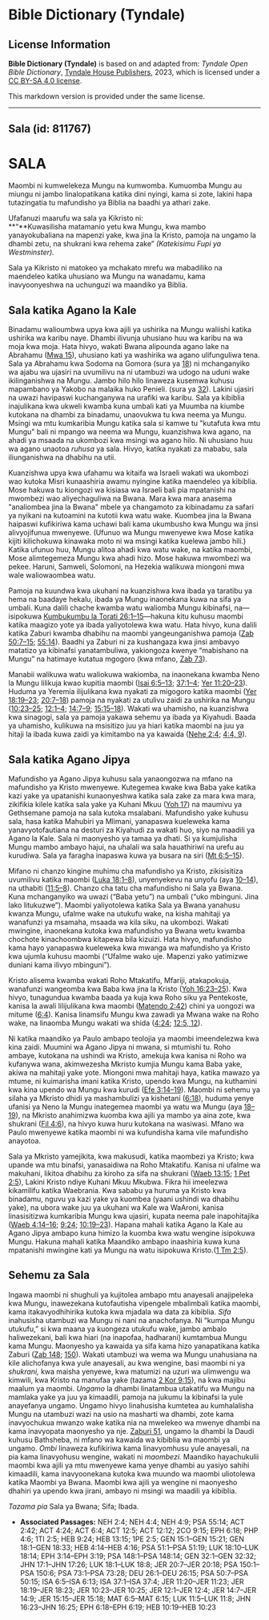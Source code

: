 # Bible Dictionary (Tyndale)

## License Information

**Bible Dictionary (Tyndale)** is based on and adapted from: _Tyndale Open Bible Dictionary_, [Tyndale House Publishers](https://tyndaleopenresources.com/), 2023, which is licensed under a [CC BY-SA 4.0 license](https://creativecommons.org/licenses/by-sa/4.0/legalcode.en).

This markdown version is provided under the same license.



--------------------------------

## Sala (id: 811767)

SALA
====

Maombi ni kumwelekeza Mungu na kumwomba. Kumuomba Mungu au miungu ni jambo linalopatikana katika dini nyingi, kama si zote, lakini hapa tutazingatia tu mafundisho ya Biblia na baadhi ya athari zake.

Ufafanuzi maarufu wa sala ya Kikristo ni:  
**“**Kuwasilisha matamanio yetu kwa Mungu, kwa mambo yanayokubaliana na mapenzi yake, kwa jina la Kristo, pamoja na ungamo la dhambi zetu, na shukrani kwa rehema zake” *(Katekisimu Fupi ya Westminster).*

Sala ya Kikristo ni matokeo ya mchakato mrefu wa mabadiliko na maendeleo katika uhusiano wa Mungu na wanadamu, kama inavyoonyeshwa na uchunguzi wa maandiko ya Biblia.

Sala katika Agano la Kale
-------------------------

Binadamu walioumbwa upya kwa ajili ya ushirika na Mungu waliishi katika ushirika wa karibu naye. Dhambi ilivunja uhusiano huu wa karibu na wa moja kwa moja. Hata hivyo, wakati Bwana alipounda agano lake na Abrahamu ([Mwa 15](https://ref.ly/Gen15:1-Gen15:21)), uhusiano kati ya washirika wa agano ulifunguliwa tena. Sala ya Abrahamu kwa Sodoma na Gomora (sura ya [18](https://ref.ly/Gen18:1-Gen18:33)) ni mchanganyiko wa ajabu wa ujasiri na uvumilivu na ni utambuzi wa udogo na uduni wake ikilinganishwa na Mungu. Jambo hilo hilo linaweza kusemwa kuhusu mapambano ya Yakobo na malaika huko Penieli. (sura ya [32](https://ref.ly/Gen32:1-Gen32:32)). Lakini ujasiri na uwazi havipaswi kuchanganywa na urafiki wa karibu. Sala ya kibiblia inajulikana kwa ukweli kwamba kuna umbali kati ya Muumba na kiumbe kutokana na dhambi za binadamu, unaovukwa tu kwa neema ya Mungu. Msingi wa mtu kumkaribia Mungu katika sala si kamwe tu "kutafuta kwa mtu Mungu" bali ni mpango wa neema wa Mungu, kuanzishwa kwa agano, na ahadi ya msaada na ukombozi kwa msingi wa agano hilo. Ni uhusiano huu wa agano unaotoa *ruhusa* ya sala. Hivyo, katika nyakati za mababu, sala iliunganishwa na dhabihu na utii.

Kuanzishwa upya kwa ufahamu wa kitaifa wa Israeli wakati wa ukombozi wao kutoka Misri kunaashiria awamu nyingine katika maendeleo ya kibiblia. Mose hakuwa tu kiongozi wa kisiasa wa Israeli bali pia mpatanishi na mwombezi wao aliyechaguliwa na Bwana. Mara kwa mara anasema "analiombea jina la Bwana" mbele ya changamoto za kibinadamu za safari ya nyikani na kutoamini na kutotii kwa watu wake. Kuombea jina la Bwana haipaswi kufikiriwa kama uchawi bali kama ukumbusho kwa Mungu wa jinsi alivyojifunua mwenyewe. (Ufunuo wa Mungu mwenyewe kwa Mose katika kijiti kilichokuwa kinawaka moto ni wa msingi katika kuelewa jambo hili.) Katika ufunuo huu, Mungu alitoa ahadi kwa watu wake, na katika maombi, Mose alimtegemeza Mungu kwa ahadi hizo. Mose hakuwa mwombezi wa pekee. Haruni, Samweli, Solomoni, na Hezekia walikuwa miongoni mwa wale waliowaombea watu.

Pamoja na kuundwa kwa ukuhani na kuanzishwa kwa ibada ya taratibu ya hema na baadaye hekalu, ibada ya Mungu inaonekana kuwa na sifa ya umbali. Kuna dalili chache kwamba watu waliomba Mungu kibinafsi, na—isipokuwa [Kumbukumbu la Torati 26:1–15](https://ref.ly/Deut26:1-Deut26:15)—hakuna kitu kuhusu maombi katika maagizo yote ya ibada yaliyotolewa kwa watu. Hata hivyo, kuna dalili katika Zaburi kwamba dhabihu na maombi yangeunganishwa pamoja ([Zab 50:7–15](https://ref.ly/Ps50:7-Ps50:15); [55:14](https://ref.ly/Ps55:14)). Baadhi ya Zaburi ni za kushangaza kwa jinsi ambavyo matatizo ya kibinafsi yanatambuliwa, yakiongoza kwenye “mabishano na Mungu” na hatimaye kutatua mgogoro (kwa mfano, [Zab 73](https://ref.ly/Ps73:1-Ps73:28)).

Manabii walikuwa watu waliokuwa wakiomba, na inaonekana kwamba Neno la Mungu lilikuja kwao kupitia maombi ([Isai 6:5–13](https://ref.ly/Isa6:5-Isa6:13); [37:1–4](https://ref.ly/Isa37:1-Isa37:4); [Yer 11:20–23](https://ref.ly/Jer11:20-Jer11:23)). Huduma ya Yeremia ilijulikana kwa nyakati za migogoro katika maombi ([Yer 18:19–23](https://ref.ly/Jer18:19-Jer18:23); [20:7–18](https://ref.ly/Jer20:7-Jer20:18)) pamoja na nyakati za utulivu zaidi za ushirika na Mungu ([10:23–25](https://ref.ly/Jer10:23-Jer10:25); [12:1–4](https://ref.ly/Jer12:1-Jer12:4); [14:7–9](https://ref.ly/Jer14:7-Jer14:9); [15:15–18](https://ref.ly/Jer15:15-Jer15:18)). Wakati wa uhamisho, na kuanzishwa kwa sinagogi, sala ya pamoja yakawa sehemu ya ibada ya Kiyahudi. Baada ya uhamisho, kulikuwa na msisitizo juu ya hiari katika maombi na juu ya hitaji la ibada kuwa zaidi ya kimitambo na ya kawaida ([Nehe 2:4](https://ref.ly/Neh2:4); [4:4, 9](https://ref.ly/Neh4:4,Neh4:9)).

Sala katika Agano Jipya
-----------------------

Mafundisho ya Agano Jipya kuhusu sala yanaongozwa na mfano na mafundisho ya Kristo mwenyewe. Kutegemea kwake kwa Baba yake katika kazi yake ya upatanishi kunaonyeshwa katika sala zake za mara kwa mara, zikifikia kilele katika sala yake ya Kuhani Mkuu ([Yoh 17](https://ref.ly/John17:1-John17:26)) na maumivu ya Gethsemane pamoja na sala kutoka msalabani. Mafundisho yake kuhusu sala, hasa katika Mahubiri ya Mlimani, yanapaswa kueleweka kama yanavyotofautiana na desturi za Kiyahudi za wakati huo, siyo na maadili ya Agano la Kale. Sala ni maonyesho ya tamaa ya dhati. Si ya kumjulisha Mungu mambo ambayo hajui, na uhalali wa sala hauathiriwi na urefu au kurudiwa. Sala ya faragha inapaswa kuwa ya busara na siri ([Mt 6:5–15](https://ref.ly/Matt6:5-Matt6:15)).

Mifano ni chanzo kingine muhimu cha mafundisho ya Kristo, zikisisitiza uvumilivu katika maombi ([Luka 18:1–8](https://ref.ly/Luke18:1-Luke18:8)), unyenyekevu na unyofu (aya [10–14](https://ref.ly/Luke18:10-Luke18:14)), na uthabiti ([11:5–8](https://ref.ly/Luke11:5-Luke11:8)). Chanzo cha tatu cha mafundisho ni Sala ya Bwana. Kuna mchanganyiko wa uwazi (“Baba yetu”) na umbali (“uko mbinguni. Jina lako litukuzwe”). Maombi yaliyotolewa katika Sala ya Bwana yanahusu kwanza Mungu, ufalme wake na utukufu wake, na kisha mahitaji ya wanafunzi ya msamaha, msaada wa kila siku, na ukombozi. Wakati mwingine, inaonekana kutoka kwa mafundisho ya Bwana wetu kwamba chochote kinachoombwa kitapewa bila kizuizi. Hata hivyo, mafundisho kama hayo yanapaswa kueleweka kwa mwanga wa mafundisho ya Kristo kwa ujumla kuhusu maombi (“Ufalme wako uje. Mapenzi yako yatimizwe duniani kama ilivyo mbinguni”).

Kristo alisema kwamba wakati Roho Mtakatifu, Mfariji, atakapokuja, wanafunzi wangeomba kwa Baba kwa jina la Kristo ([Yoh 16:23–25](https://ref.ly/John16:23-John16:25)). Kwa hivyo, tunagundua kwamba baada ya kuja kwa Roho siku ya Pentekoste, kanisa la awali lilijulikana kwa maombi ([Matendo 2:42](https://ref.ly/Acts2:42)) chini ya uongozi wa mitume ([6:4](https://ref.ly/Acts6:4)). Kanisa linamsifu Mungu kwa zawadi ya Mwana wake na Roho wake, na linaomba Mungu wakati wa shida ([4:24](https://ref.ly/Acts4:24); [12:5, 12](https://ref.ly/Acts12:5,Acts12:12)).

Ni katika maandiko ya Paulo ambapo teolojia ya maombi imeendelezwa kwa kina zaidi. Muumini wa Agano Jipya ni mwana, si mtumishi tu. Roho ambaye, kutokana na ushindi wa Kristo, amekuja kwa kanisa ni Roho wa kufanywa wana, akimwezesha Mkristo kumjia Mungu kama Baba yake, akiwa na mahitaji yake yote. Miongoni mwa mahitaji haya, katika mawazo ya mtume, ni kuimarisha imani katika Kristo, upendo kwa Mungu, na kuthamini kwa kina upendo wa Mungu kwa kurudi ([Efe 3:14–19](https://ref.ly/Eph3:14-Eph3:19)). Maombi ni sehemu ya silaha ya Mkristo dhidi ya mashambulizi ya kishetani ([6:18](https://ref.ly/Eph6:18)), huduma yenye ufanisi ya Neno la Mungu inategemea maombi ya watu wa Mungu (aya [18–19](https://ref.ly/Eph6:18-Eph6:19)), na Mkristo anahimizwa kuomba kwa ajili ya mambo ya aina zote, kwa shukrani ([Fil 4:6](https://ref.ly/Phil4:6)), na hivyo kuwa huru kutokana na wasiwasi. Mfano wa Paulo mwenyewe katika maombi ni wa kufundisha kama vile mafundisho anayotoa.

Sala ya Mkristo yamejikita, kwa makusudi, katika maombezi ya Kristo; kwa upande wa mtu binafsi, yanasaidiwa na Roho Mtakatifu. Kanisa ni ufalme wa makuhani, likitoa dhabihu za kiroho za sifa na shukrani ([Waeb 13:15](https://ref.ly/Heb13:15); [1 Pet 2:5](https://ref.ly/1Pet2:5)), Lakini Kristo ndiye Kuhani Mkuu Mkubwa. Fikra hii imeelezwa kikamilifu katika Waebrania. Kwa sababu ya huruma ya Kristo kwa binadamu, nguvu ya kazi yake ya kuombea (yaani ushindi wa dhabihu yake), na ubora wake juu ya ukuhani wa Kale wa WaAroni, kanisa linasisitizwa kumkaribia Mungu kwa ujasiri, kupata neema pale inapohitajika ([Waeb 4:14–16](https://ref.ly/Heb4:14-Heb4:16); [9:24](https://ref.ly/Heb9:24); [10:19–23](https://ref.ly/Heb10:19-Heb10:23)). Hapana mahali katika Agano la Kale au Agano Jipya ambapo kuna himizo la kuomba kwa watu wengine isipokuwa Mungu. Hakuna mahali katika Maandiko ambapo inaashiria kuwa kuna mpatanishi mwingine kati ya Mungu na watu isipokuwa Kristo.([1 Tm 2:5](https://ref.ly/1Tim2:5)).

Sehemu za Sala
--------------

Ingawa maombi ni shughuli ya kujitolea ambapo mtu anayesali anajipeleka kwa Mungu, inawezekana kutofautisha vipengele mbalimbali katika maombi, kama itakavyodhihirika kutoka kwa mjadala wa data za kibiblia. *Sifa* inahusisha utambuzi wa Mungu ni nani na anachofanya. Ni “kumpa Mungu utukufu,” si kwa maana ya kuongeza utukufu wake, jambo ambalo haliwezekani, bali kwa hiari (na inapofaa, hadharani) kumtambua Mungu kama Mungu. Maonyesho ya kawaida ya sifa kama hizo yanapatikana katika Zaburi ([Zab 148](https://ref.ly/Ps148:1-Ps148:14); [150](https://ref.ly/Ps150:1-Ps150:6)). Wakati utambuzi wa wema wa Mungu unahusiana na kile alichofanya kwa yule anayesali, au kwa wengine, basi maombi ni ya *shukrani,* kwa maisha yenyewe, kwa matumizi na uzuri wa ulimwengu wa kimwili, kwa Kristo na manufaa yake (tazama [2 Kor 9:15](https://ref.ly/2Cor9:15)), na kwa majibu maalum ya maombi. *Ungamo* la dhambi linatambua utakatifu wa Mungu na mamlaka yake ya juu ya kimaadili, pamoja na jukumu la kibinafsi la yule anayefanya ungamo. Ungamo hivyo linahusisha kumtetea au kumhalalisha Mungu na utambuzi wazi na usio na masharti wa dhambi, zote kama inavyochukua mwanzo wake katika nia na mwelekeo wa mwenye dhambi na kama inavyopata maonyesho ya nje. [Zaburi 51](https://ref.ly/Ps51:1-Ps51:19), ungamo la dhambi la Daudi kuhusu Bathsheba, ni mfano wa kawaida wa kibiblia wa maombi ya ungamo. *Ombi* linaweza kufikiriwa kama linavyomhusu yule anayesali, na pia kama linavyohusu wengine, wakati ni *maombezi.* Maandiko hayachukulii maombi kwa ajili ya mtu mwenyewe kama yenye dhambi au yasiyo sahihi kimaadili, kama inavyoonekana kutoka kwa muundo wa maombi uliotolewa katika Maombi ya Bwana. Maombi kwa ajili ya wengine ni maonyesho dhahiri ya upendo kwa jirani, ambayo ni msingi wa maadili ya kibiblia.

*Tazama pia* Sala ya Bwana; Sifa; Ibada.

* **Associated Passages:** NEH 2:4; NEH 4:4; NEH 4:9; PSA 55:14; ACT 2:42; ACT 4:24; ACT 6:4; ACT 12:5; ACT 12:12; 2CO 9:15; EPH 6:18; PHP 4:6; 1TI 2:5; HEB 9:24; HEB 13:15; 1PE 2:5; GEN 15:1–GEN 15:21; GEN 18:1–GEN 18:33; HEB 4:14–HEB 4:16; PSA 51:1–PSA 51:19; LUK 18:10–LUK 18:14; EPH 3:14–EPH 3:19; PSA 148:1–PSA 148:14; GEN 32:1–GEN 32:32; JHN 17:1–JHN 17:26; LUK 18:1–LUK 18:8; JER 20:7–JER 20:18; PSA 150:1–PSA 150:6; PSA 73:1–PSA 73:28; DEU 26:1–DEU 26:15; PSA 50:7–PSA 50:15; ISA 6:5–ISA 6:13; ISA 37:1–ISA 37:4; JER 11:20–JER 11:23; JER 18:19–JER 18:23; JER 10:23–JER 10:25; JER 12:1–JER 12:4; JER 14:7–JER 14:9; JER 15:15–JER 15:18; MAT 6:5–MAT 6:15; LUK 11:5–LUK 11:8; JHN 16:23–JHN 16:25; EPH 6:18–EPH 6:19; HEB 10:19–HEB 10:23

